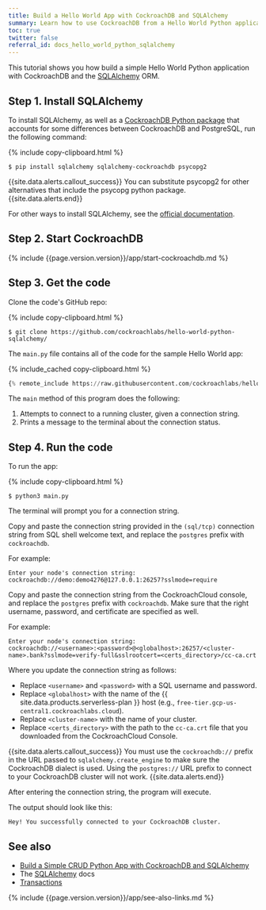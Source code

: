 ```yaml
---
title: Build a Hello World App with CockroachDB and SQLAlchemy
summary: Learn how to use CockroachDB from a Hello World Python application with SQLAlchemy.
toc: true
twitter: false
referral_id: docs_hello_world_python_sqlalchemy
---
```


This tutorial shows you how build a simple Hello World Python application with CockroachDB and the [SQLAlchemy](https://docs.sqlalchemy.org/en/latest/) ORM.

## Step 1. Install SQLAlchemy

To install SQLAlchemy, as well as a [CockroachDB Python package](https://github.com/cockroachdb/sqlalchemy-cockroachdb) that accounts for some differences between CockroachDB and PostgreSQL, run the following command:

{% include copy-clipboard.html %}
~~~ shell
$ pip install sqlalchemy sqlalchemy-cockroachdb psycopg2
~~~

{{site.data.alerts.callout_success}}
You can substitute psycopg2 for other alternatives that include the psycopg python package.
{{site.data.alerts.end}}

For other ways to install SQLAlchemy, see the [official documentation](http://docs.sqlalchemy.org/en/latest/intro.html#installation-guide).

## Step 2. Start CockroachDB

{% include {{page.version.version}}/app/start-cockroachdb.md %}

## Step 3. Get the code

Clone the code's GitHub repo:

{% include copy-clipboard.html %}
~~~ shell
$ git clone https://github.com/cockroachlabs/hello-world-python-sqlalchemy/
~~~

The `main.py` file contains all of the code for the sample Hello World app:

{% include_cached copy-clipboard.html %}
~~~ python
{% remote_include https://raw.githubusercontent.com/cockroachlabs/hello-world-python-sqlalchemy/main/main.py %}
~~~

The `main` method of this program does the following:

1. Attempts to connect to a running cluster, given a connection string.
2. Prints a message to the terminal about the connection status.

## Step 4. Run the code

To run the app:

{% include copy-clipboard.html %}
~~~ shell
$ python3 main.py
~~~

The terminal will prompt you for a connection string.

<section class="filter-content" markdown="1" data-scope="local">

Copy and paste the connection string provided in the `(sql/tcp)` connection string from SQL shell welcome text, and replace the `postgres` prefix with `cockroachdb`.

For example:

~~~
Enter your node's connection string:
cockroachdb://demo:demo4276@127.0.0.1:26257?sslmode=require
~~~

</section>

<section class="filter-content" markdown="1" data-scope="cockroachcloud">

Copy and paste the connection string from the CockroachCloud console, and replace the `postgres` prefix with `cockroachdb`. Make sure that the right username, password, and certificate are specified as well.

For example:

~~~
Enter your node's connection string:
cockroachdb://<username>:<password>@<globalhost>:26257/<cluster-name>.bank?sslmode=verify-full&sslrootcert=<certs_directory>/cc-ca.crt
~~~

Where you update the connection string as follows:

- Replace `<username>` and `<password>` with a SQL username and password.
- Replace `<globalhost>` with the name of the {{ site.data.products.serverless-plan }} host (e.g., `free-tier.gcp-us-central1.cockroachlabs.cloud`).
- Replace `<cluster-name>` with the name of your cluster.
- Replace `<certs_directory>` with the path to the `cc-ca.crt` file that you downloaded from the CockroachCloud Console.

</section>

{{site.data.alerts.callout_success}}
You must use the `cockroachdb://` prefix in the URL passed to `sqlalchemy.create_engine` to make sure the CockroachDB dialect is used. Using the `postgres://` URL prefix to connect to your CockroachDB cluster will not work.
{{site.data.alerts.end}}

After entering the connection string, the program will execute.

The output should look like this:

~~~
Hey! You successfully connected to your CockroachDB cluster.
~~~


## See also

- [Build a Simple CRUD Python App with CockroachDB and SQLAlchemy](build-a-python-app-with-cockroachdb-sqlalchemy.html)
- The [SQLAlchemy](https://docs.sqlalchemy.org/en/latest/) docs
- [Transactions](transactions.html)

{% include {{page.version.version}}/app/see-also-links.md %}

<!-- Reference Links -->

[session.flush]: https://docs.sqlalchemy.org/en/latest/orm/session_api.html#sqlalchemy.orm.session.Session.flush
[session]: https://docs.sqlalchemy.org/en/latest/orm/session.html
